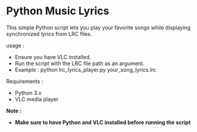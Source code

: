 <h1>Python Music Lyrics</h1>

This simple Python script lets you play your favorite songs while displaying synchronized lyrics from LRC files.

usage :
- Ensure you have VLC installed.
- Run the script with the LRC file path as an argument.
- Example : python lrc_lyrics_player.py your_song_lyrics.lrc

Requirements :
- Python 3.x
- VLC media player

<b>Note :<b>
<br>
- Make sure to have Python and VLC installed before running the script
